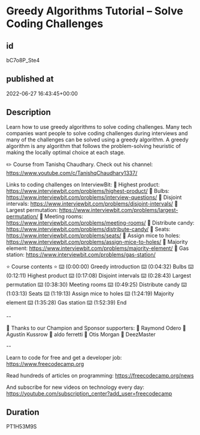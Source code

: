 # Greedy Algorithms Tutorial – Solve Coding Challenges

## id 

bC7o8P_Ste4

## published at

2022-06-27 16:43:45+00:00

## Description

Learn how to use greedy algorithms to solve coding challenges. Many tech companies want people to solve coding challenges during interviews and many of the challenges can be solved using a greedy algorithm. A greedy algorithm is any algorithm that follows the problem-solving heuristic of making the locally optimal choice at each stage.

✏️ Course from Tanishq Chaudhary. Check out his channel: https://www.youtube.com/c/TanishqChaudhary1337/

Links to coding challenges on InterviewBit:
🔗 Highest product: https://www.interviewbit.com/problems/highest-product/
🔗 Bulbs: https://www.interviewbit.com/problems/interview-questions/
🔗 Disjoint intervals: https://www.interviewbit.com/problems/disjoint-intervals/
🔗 Largest permutation: https://www.interviewbit.com/problems/largest-permutation/
🔗 Meeting rooms: https://www.interviewbit.com/problems/meeting-rooms/
🔗 Distribute candy: https://www.interviewbit.com/problems/distribute-candy/
🔗 Seats: https://www.interviewbit.com/problems/seats/
🔗 Assign mice to holes: https://www.interviewbit.com/problems/assign-mice-to-holes/
🔗 Majority element: https://www.interviewbit.com/problems/majority-element/
🔗 Gas station: https://www.interviewbit.com/problems/gas-station/

⭐️ Course contents ⭐️
⌨️ (0:00:00) Greedy introduction
⌨️ (0:04:32) Bulbs
⌨️ (0:12:11) Highest product
⌨️ (0:17:08) Disjoint intervals
⌨️ (0:28:43) Largest permutation
⌨️ (0:38:30) Meeting rooms
⌨️ (0:49:25) Distribute candy
⌨️ (1:03:13) Seats
⌨️ (1:19:13) Assign mice to holes
⌨️ (1:24:19) Majority element
⌨️ (1:35:28) Gas station
⌨️ (1:52:39) End

--

🎉 Thanks to our Champion and Sponsor supporters:
👾 Raymond Odero
👾 Agustín Kussrow
👾 aldo ferretti
👾 Otis Morgan
👾 DeezMaster

--

Learn to code for free and get a developer job: https://www.freecodecamp.org

Read hundreds of articles on programming: https://freecodecamp.org/news

And subscribe for new videos on technology every day: https://youtube.com/subscription_center?add_user=freecodecamp

## Duration

PT1H53M9S